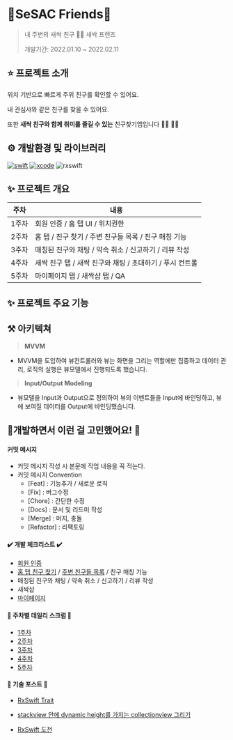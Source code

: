 # 🌱SeSAC Friends🌱

> 내 주변의 새싹 친구 🌱🌱 새싹 프렌즈
>
> 개발기간: 2022.01.10 ~ 2022.02.11



## ⭐️ 프로젝트 소개

위치 기반으로 빠르게 주위 친구를 확인할 수 있어요. 

내 관심사와 같은 친구를 찾을 수 있어요.

또한 **새싹 친구와 함께 취미를 즐길 수 있는** 친구찾기앱입니다 👯‍♀️ 👯‍♀️





## ⚙️ 개발환경 및 라이브러리

[![swift](https://camo.githubusercontent.com/b2641091827b29127af985c915ab3b355e810ffa0dba91deda545e7c13e9be98/68747470733a2f2f696d672e736869656c64732e696f2f62616467652f73776966742d352e302d6f72616e6765)](https://github.com/ahyeonlog) [![xcode](https://camo.githubusercontent.com/7d4f84c8de10e89fefb48e3483edc6b2dd3a8d3f19c6f54dbe546c2b174228ef/68747470733a2f2f696d672e736869656c64732e696f2f62616467652f58636f64652d31332e302d626c7565)](https://github.com/ahyeonlog) ![rxswift](https://camo.githubusercontent.com/6dcdbf926914487d1bb1c9b837a01fd0963ef48e4ffcb56c6d6f804166907515/68747470733a2f2f696d672e736869656c64732e696f2f62616467652f527853776966742d362e322e302d677265656e)  



## ✨ 프로젝트 개요

| 주차  | 내용                                                     |
| ----- | -------------------------------------------------------- |
| 1주차 | 회원 인증 / 홈 탭 UI / 위치권한                          |
| 2주차 | 홈 탭 / 친구 찾기 / 주변 친구들 목록 / 친구 매칭 기능    |
| 3주차 | 매칭된 친구와 채팅 / 약속 취소 / 신고하기 / 리뷰 작성    |
| 4주차 | 새싹 친구 탭 / 새싹 친구와 채팅 / 초대하기 / 푸시 컨트롤 |
| 5주차 | 마이페이지 탭 / 새싹샵 탭 / QA                           |



## ✨ 프로젝트 주요 기능







## ⚒ 아키텍쳐

> **MVVM**

- MVVM을 도입하여 뷰컨트롤러와 뷰는 화면을 그리는 역할에만 집중하고 데이터 관리, 로직의 실행은 뷰모델에서 진행되도록 했습니다.


> **Input/Output Modeling**

- 뷰모델을 Input과 Output으로 정의하여 뷰의 이벤트들을 Input에 바인딩하고, 뷰에 보여질 데이터를 Output에 바인딩했습니다.



## 🍎개발하면서 이런 걸 고민했어요! 🍎

#### 커밋 메시지
- 커밋 메시지 작성 시 본문에 작업 내용을 꼭 적는다.
- 커밋 메시지 Convention
  - [Feat] : 기능추가 / 새로운 로직
  - [Fix] : 버그수정
  - [Chore] : 간단한 수정
  - [Docs] : 문서 및 리드미 작성
  - [Merge] : 머지, 충돌
  - [Refactor] : 리팩토링



#### ✔️ 개발 체크리스트 ✔️ 
- [회원 인증](./docs/authchecklist.md)
- [홈 탭 친구 찾기](./docs/homechecklist.md) / [주변 친구들 목록](./docs/searchchecklist.md) / 친구 매칭 기능
- 매칭된 친구와 채팅 / 약속 취소 / 신고하기 / 리뷰 작성
- 새싹샵
- [마이페이지](./docs/myinfochecklist.md)

#### 📅 주차별 데일리 스크럼  📅

- [1주차](./docs/week01.md)
- [2주차](./docs/week02.md)
- [3주차]()
- [4주차](./docs/week04.md)
- [5주차]()

#### 🍎 기술 포스트 🍎

- [RxSwift Trait](https://ahyeonlog.tistory.com/71)

- [stackview 안에 dynamic height를 가지는 collectionview 그리기](https://ahyeonlog.tistory.com/70)
- [RxSwift 도전](https://ahyeonlog.tistory.com/66)



